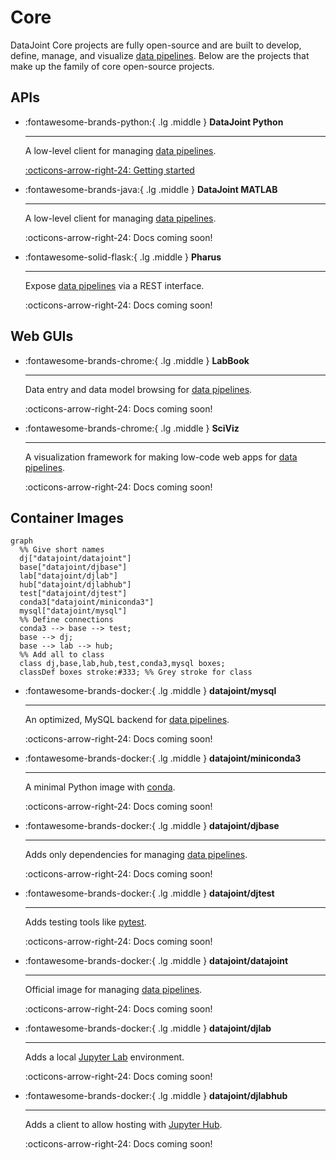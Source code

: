 # Core

DataJoint Core projects are fully open-source and are built to develop, define, manage,
and visualize [data pipelines](./glossary#data-pipeline). Below are the projects that
make up the family of core open-source projects.

## APIs

<div class="grid cards" markdown>

-   :fontawesome-brands-python:{ .lg .middle } **DataJoint Python**

    ---

    A low-level client for managing [data pipelines](./glossary#data-pipeline).

    [:octicons-arrow-right-24: Getting started](./datajoint-python/)

-   :fontawesome-brands-java:{ .lg .middle } **DataJoint MATLAB**

    ---

    A low-level client for managing [data pipelines](./glossary#data-pipeline).

    :octicons-arrow-right-24: Docs coming soon!

-   :fontawesome-solid-flask:{ .lg .middle } **Pharus**

    ---

    Expose [data pipelines](./glossary#data-pipeline) via a REST interface.

    :octicons-arrow-right-24: Docs coming soon!

</div>

## Web GUIs

<div class="grid cards" markdown>

-   :fontawesome-brands-chrome:{ .lg .middle } **LabBook**

    ---

    Data entry and data model browsing for [data pipelines](./glossary#data-pipeline).

    :octicons-arrow-right-24: Docs coming soon!

-   :fontawesome-brands-chrome:{ .lg .middle } **SciViz**

    ---

    A visualization framework for making low-code web apps for 
    [data pipelines](./glossary#data-pipeline).

    :octicons-arrow-right-24: Docs coming soon!

</div>

## Container Images

``` mermaid
graph
  %% Give short names
  dj["datajoint/datajoint"]
  base["datajoint/djbase"]
  lab["datajoint/djlab"]
  hub["datajoint/djlabhub"]
  test["datajoint/djtest"]
  conda3["datajoint/miniconda3"]
  mysql["datajoint/mysql"]
  %% Define connections
  conda3 --> base --> test;
  base --> dj;
  base --> lab --> hub;
  %% Add all to class
  class dj,base,lab,hub,test,conda3,mysql boxes;
  classDef boxes stroke:#333; %% Grey stroke for class
```

<div class="grid cards" markdown>

-   :fontawesome-brands-docker:{ .lg .middle } **datajoint/mysql**

    ---

    An optimized, MySQL backend for [data pipelines](./glossary#data-pipeline).

    :octicons-arrow-right-24: Docs coming soon!

-   :fontawesome-brands-docker:{ .lg .middle } **datajoint/miniconda3**

    ---

    A minimal Python image with [conda](https://docs.conda.io/en/latest/).

    :octicons-arrow-right-24: Docs coming soon!

-   :fontawesome-brands-docker:{ .lg .middle } **datajoint/djbase**

    ---

    Adds only dependencies for managing [data pipelines](./glossary#data-pipeline).

    :octicons-arrow-right-24: Docs coming soon!

-   :fontawesome-brands-docker:{ .lg .middle } **datajoint/djtest**

    ---

    Adds testing tools like [pytest](https://docs.pytest.org/en/7.1.x/).

    :octicons-arrow-right-24: Docs coming soon!

-   :fontawesome-brands-docker:{ .lg .middle } **datajoint/datajoint**

    ---

    Official image for managing [data pipelines](./glossary#data-pipeline).

    :octicons-arrow-right-24: Docs coming soon!

-   :fontawesome-brands-docker:{ .lg .middle } **datajoint/djlab**

    ---

    Adds a local [Jupyter Lab](https://jupyterlab.readthedocs.io/en/stable/) environment.

    :octicons-arrow-right-24: Docs coming soon!

-   :fontawesome-brands-docker:{ .lg .middle } **datajoint/djlabhub**

    ---

    Adds a client to allow hosting with [Jupyter Hub](https://jupyter.org/hub).

    :octicons-arrow-right-24: Docs coming soon!

</div>

